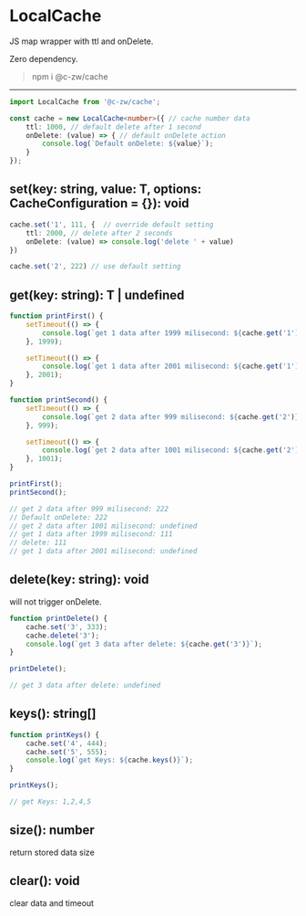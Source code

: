 # LocalCache

JS map wrapper with ttl and onDelete.

Zero dependency.

> npm i @c-zw/cache 

---

```ts
import LocalCache from '@c-zw/cache';

const cache = new LocalCache<number>({ // cache number data
    ttl: 1000, // default delete after 1 second
    onDelete: (value) => { // default onDelete action
        console.log(`Default onDelete: ${value}`);
    }
});
```

## set(key: string, value: T, options: CacheConfiguration<T> = {}): void

```ts
cache.set('1', 111, {  // override default setting
    ttl: 2000, // delete after 2 seconds
    onDelete: (value) => console.log('delete ' + value)
})

cache.set('2', 222) // use default setting
```

## get(key: string): T | undefined

```ts
function printFirst() {
    setTimeout(() => {
        console.log(`get 1 data after 1999 milisecond: ${cache.get('1')}`);
    }, 1999);

    setTimeout(() => {
        console.log(`get 1 data after 2001 milisecond: ${cache.get('1')}`);
    }, 2001);
}

function printSecond() {
    setTimeout(() => {
        console.log(`get 2 data after 999 milisecond: ${cache.get('2')}`);
    }, 999);

    setTimeout(() => {
        console.log(`get 2 data after 1001 milisecond: ${cache.get('2')}`);
    }, 1001);
}

printFirst();
printSecond();

// get 2 data after 999 milisecond: 222
// Default onDelete: 222
// get 2 data after 1001 milisecond: undefined
// get 1 data after 1999 milisecond: 111
// delete: 111
// get 1 data after 2001 milisecond: undefined
```

## delete(key: string): void

will not trigger onDelete.


```ts
function printDelete() {
    cache.set('3', 333);
    cache.delete('3');
    console.log(`get 3 data after delete: ${cache.get('3')}`);
}

printDelete();

// get 3 data after delete: undefined
```

## keys(): string[]

```ts
function printKeys() {
    cache.set('4', 444);
    cache.set('5', 555);
    console.log(`get Keys: ${cache.keys()}`);
}

printKeys();

// get Keys: 1,2,4,5
```

## size(): number

return stored data size

## clear(): void

clear data and timeout